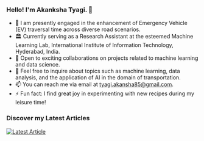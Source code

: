 ### Hello! I'm Akanksha Tyagi. 👋

- 🔭 I am presently engaged in the enhancement of Emergency Vehicle (EV) traversal time across diverse road scenarios.
- 🏛️ Currently serving as a Research Assistant at the esteemed Machine Learning Lab, International Institute of Information Technology, Hyderabad, India.
- 👯 Open to exciting collaborations on projects related to machine learning and data science.
- 💬 Feel free to inquire about topics such as machine learning, data analysis, and the application of AI in the domain of transportation.
- 📫 You can reach me via email at tyagi.akansha85@gmail.com.
- ⚡ Fun fact: I find great joy in experimenting with new recipes during my leisure time!

### Discover my Latest Articles
[![Latest Article](https://medium.com/@tyagi.akansha85/getting-started-with-jetson-nano-1b17fdff93c)](https://medium.com/@tyagi.akansha85/0)


